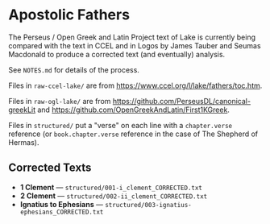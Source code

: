# Apostolic Fathers

The Perseus / Open Greek and Latin Project text of Lake is currently being compared with the text in CCEL and in Logos by James Tauber and Seumas Macdonald to produce a corrected text (and eventually) analysis.

See `NOTES.md` for details of the process.

Files in `raw-ccel-lake/` are from <https://www.ccel.org/l/lake/fathers/toc.htm>.

Files in `raw-ogl-lake/` are from <https://github.com/PerseusDL/canonical-greekLit> and <https://github.com/OpenGreekAndLatin/First1KGreek>.

Files in `structured/` put a "verse" on each line with a `chapter.verse` reference (or `book.chapter.verse` reference in the case of The Shepherd of Hermas).

## Corrected Texts

* **1 Clement** — `structured/001-i_clement_CORRECTED.txt`
* **2 Clement** — `structured/002-ii_clement_CORRECTED.txt`
* **Ignatius to Ephesians** — `structured/003-ignatius-ephesians_CORRECTED.txt`
